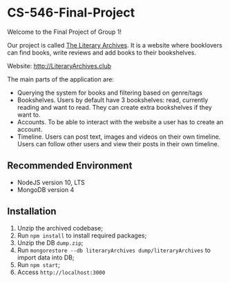 # CS-546-Final-Project

Welcome to the Final Project of Group 1! 

Our project is called [The Literary Archives](http://LiteraryArchives.club). It is a website where booklovers can find books, write reviews and add books to their bookshelves. 

Website: http://LiteraryArchives.club

The main parts of the application are:
- Querying the system for books and filtering based on genre/tags
- Bookshelves. Users by default have 3 bookshelves: read, currently reading and want to read. They can create extra bookshelves if they want to. 
- Accounts. To be able to interact with the website a user has to create an account. 
- Timeline. Users can post text, images and videos on their own timeline. Users can follow other users and view their posts in their own timeline. 

## Recommended Environment

* NodeJS version 10, LTS
* MongoDB version 4

## Installation

1. Unzip the archived codebase;
1. Run `npm install`  to install required packages;
2. Unzip the DB `dump.zip`;
3. Run `mongorestore --db literaryArchives dump/literaryArchives` to import data into DB;
4. Run `npm start`;
5. Access `http://localhost:3000`